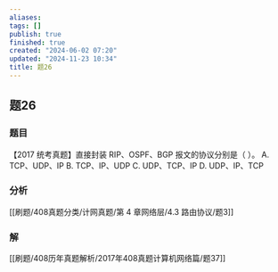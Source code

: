 ```yaml
---
aliases: 
tags: []
publish: true
finished: true
created: "2024-06-02 07:20"
updated: "2024-11-23 10:34"
title: 题26
---
```

## 题26
### 题目
【2017 统考真题】直接封装 RIP、OSPF、BGP 报文的协议分别是（ ）。
A. TCP、UDP、IP 
B. TCP、IP、UDP
C. UDP、TCP、IP 
D. UDP、IP、TCP
### 分析
[[刷题/408真题分类/计网真题/第 4 章网络层/4.3 路由协议/题3]]
### 解
[[刷题/408历年真题解析/2017年408真题计算机网络篇/题37]]

